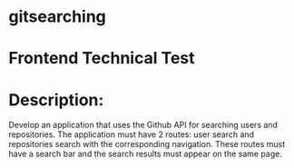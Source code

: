# gitsearching

# Frontend Technical Test

# Description:

Develop an application that uses the Github API for searching users and repositories.
The application must have 2 routes: user search and repositories search with the corresponding navigation.
These routes must have a search bar and the search results must appear on the same page.